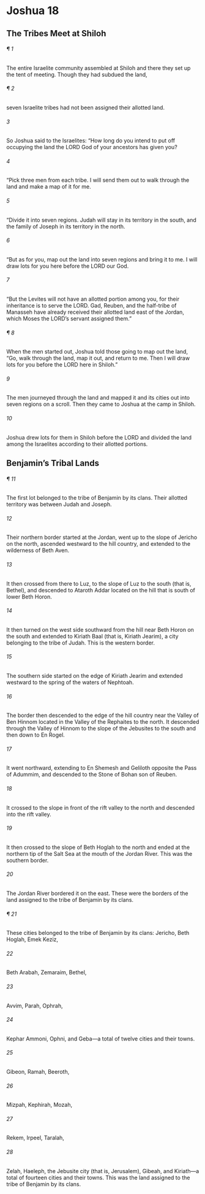 # Joshua 18
## The Tribes Meet at Shiloh
###### ¶ 1
The entire Israelite community assembled at Shiloh and there they set up the tent of meeting. Though they had subdued the land,
###### ¶ 2
seven Israelite tribes had not been assigned their allotted land.
###### 3
So Joshua said to the Israelites: “How long do you intend to put off occupying the land the LORD God of your ancestors has given you?
###### 4
“Pick three men from each tribe. I will send them out to walk through the land and make a map of it for me.
###### 5
“Divide it into seven regions. Judah will stay in its territory in the south, and the family of Joseph in its territory in the north.
###### 6
“But as for you, map out the land into seven regions and bring it to me. I will draw lots for you here before the LORD our God.
###### 7
“But the Levites will not have an allotted portion among you, for their inheritance is to serve the LORD. Gad, Reuben, and the half-tribe of Manasseh have already received their allotted land east of the Jordan, which Moses the LORD’s servant assigned them.”
###### ¶ 8
When the men started out, Joshua told those going to map out the land, “Go, walk through the land, map it out, and return to me. Then I will draw lots for you before the LORD here in Shiloh.”
###### 9
The men journeyed through the land and mapped it and its cities out into seven regions on a scroll. Then they came to Joshua at the camp in Shiloh.
###### 10
Joshua drew lots for them in Shiloh before the LORD and divided the land among the Israelites according to their allotted portions.
## Benjamin’s Tribal Lands
###### ¶ 11
The first lot belonged to the tribe of Benjamin by its clans. Their allotted territory was between Judah and Joseph.
###### 12
Their northern border started at the Jordan, went up to the slope of Jericho on the north, ascended westward to the hill country, and extended to the wilderness of Beth Aven.
###### 13
It then crossed from there to Luz, to the slope of Luz to the south (that is, Bethel), and descended to Ataroth Addar located on the hill that is south of lower Beth Horon.
###### 14
It then turned on the west side southward from the hill near Beth Horon on the south and extended to Kiriath Baal (that is, Kiriath Jearim), a city belonging to the tribe of Judah. This is the western border.
###### 15
The southern side started on the edge of Kiriath Jearim and extended westward to the spring of the waters of Nephtoah.
###### 16
The border then descended to the edge of the hill country near the Valley of Ben Hinnom located in the Valley of the Rephaites to the north. It descended through the Valley of Hinnom to the slope of the Jebusites to the south and then down to En Rogel.
###### 17
It went northward, extending to En Shemesh and Geliloth opposite the Pass of Adummim, and descended to the Stone of Bohan son of Reuben.
###### 18
It crossed to the slope in front of the rift valley to the north and descended into the rift valley.
###### 19
It then crossed to the slope of Beth Hoglah to the north and ended at the northern tip of the Salt Sea at the mouth of the Jordan River. This was the southern border.
###### 20
The Jordan River bordered it on the east. These were the borders of the land assigned to the tribe of Benjamin by its clans.
###### ¶ 21
These cities belonged to the tribe of Benjamin by its clans: Jericho, Beth Hoglah, Emek Keziz,
###### 22
Beth Arabah, Zemaraim, Bethel,
###### 23
Avvim, Parah, Ophrah,
###### 24
Kephar Ammoni, Ophni, and Geba—a total of twelve cities and their towns.
###### 25
Gibeon, Ramah, Beeroth,
###### 26
Mizpah, Kephirah, Mozah,
###### 27
Rekem, Irpeel, Taralah,
###### 28
Zelah, Haeleph, the Jebusite city (that is, Jerusalem), Gibeah, and Kiriath—a total of fourteen cities and their towns. This was the land assigned to the tribe of Benjamin by its clans.
